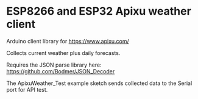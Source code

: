# ESP8266 and ESP32 Apixu weather client

Arduino client library for https://www.apixu.com/

Collects current weather plus daily forecasts.

Requires the JSON parse library here:
https://github.com/Bodmer/JSON_Decoder

The ApixuWeather_Test example sketch sends collected data to the Serial port for API test.

